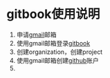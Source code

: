 # gitbook使用说明

 1. 申请[gmail](https://www.google.com/gmail)邮箱
 2. 使用gmail邮箱登录[gitbook](https://www.gitbook.com)
 3. 创建organization，创建project
 4. 使用gmail邮箱创建[github](https://github.com)账户
 5. 

<!--stackedit_data:
eyJoaXN0b3J5IjpbLTMzODQxNDE5MiwtNjg4MTk0NjUsMTM2Nz
c2NTM1LC0xNjQzNTkyMTJdfQ==
-->